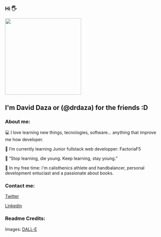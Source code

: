 ### Hi 🖐️ 
<img src="https://github.com/drdaza/drdaza/blob/main/DALL·E 2022-11-01 16.06.00 - a programmer in his computer digital art.png" width="250" height="250" />

## I'm David Daza or (@drdaza) for the friends :D 


### About me:

💻 I love learning new things, tecnologies, software... anything that improve me how developer. 

🥇  I’m currently learning Junior fullstack web developper: FactoriaF5

📖 “Stop learning, die young.
    Keep learning, stay young.”
    
🏅 In my free time: i'm calisthenics athlete and handbalancer, personal development entuciast and a passionate about books.

### Contact me:
<a target="_blank" href="https://twitter.com/davidr_daza">Twitter</a>

<a target="_blank" href="www.linkedin.com/in/dr-daza">Linkedin</a>









### Readme Credits:
Images: <a target="_blank" href="https://labs.openai.com/">DALL-E</a>
